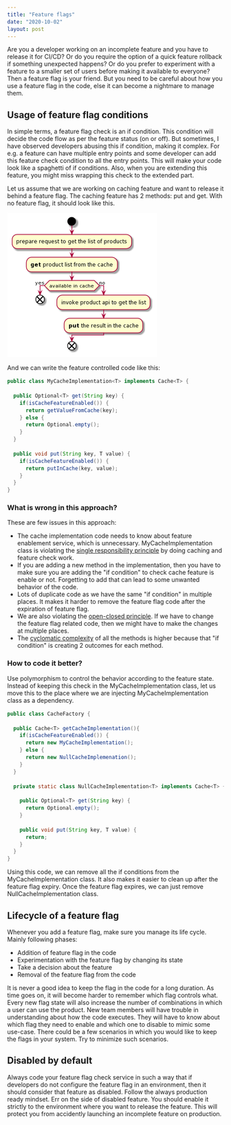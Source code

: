 ```yaml
---
title: "Feature flags"
date: "2020-10-02"
layout: post
---
```


Are you a developer working on an incomplete feature and you have to release it for CI/CD? Or do you require the option of a quick feature rollback if something unexpected happens? Or do you prefer to experiment with a feature to a smaller set of users before making it available to everyone? Then a feature flag is your friend. But you need to be careful about how you use a feature flag in the code, else it can become a nightmare to manage them.

## Usage of feature flag conditions

In simple terms, a feature flag check is an if condition. This condition will decide the code flow as per the feature status (on or off). But sometimes, I have observed developers abusing this if condition, making it complex. For e.g. a feature can have multiple entry points and some developer can add this feature check condition to all the entry points. This will make your code look like a spaghetti of if conditions. Also, when you are extending this feature, you might miss wrapping this check to the extended part.

Let us assume that we are working on caching feature and want to release it behind a feature flag. The caching feature has 2 methods: put and get. With no feature flag, it should look like this.

![Cache use case](/assets/feature-flag/flow-diagram.png)


And we can write the feature controlled code like this:

```java
public class MyCacheImplementation<T> implements Cache<T> {

  public Optional<T> get(String key) {
    if(isCacheFeatureEnabled()) {
      return getValueFromCache(key);
    } else {
      return Optional.empty();
    }
  }

  public void put(String key, T value) {
    if(isCacheFeatureEnabled()) {
      return putInCache(key, value);
    }
  }
}
```

### What is wrong in this approach?

These are few issues in this approach:

- The cache implementation code needs to know about feature enablement service, which is unnecessary. MyCacheImplementation class is violating the [single responsibility principle](https://en.wikipedia.org/wiki/Single-responsibility_principle) by doing caching and feature check work.
-  If you are adding a new method in the implementation, then you have to make sure you are adding the "if condition" to check cache feature is enable or not. Forgetting to add that can lead to some unwanted behavior of the code. 
- Lots of duplicate code as we have the same "if condition" in multiple places. It makes it harder to remove the feature flag code after the expiration of feature flag. 
- We are also violating the [open-closed principle](https://en.wikipedia.org/wiki/Open%E2%80%93closed_principle). If we have to change the feature flag related code, then we might have to make the changes at multiple places.
- The [cyclomatic complexity](https://en.wikipedia.org/wiki/Cyclomatic_complexity) of all the methods is higher because that "if condition" is creating 2 outcomes for each method.

### How to code it better?

Use polymorphism to control the behavior according to the feature state. Instead of keeping this check in the MyCacheImplementation class, let us move this to the place where we are injecting MyCacheImplementation class as a dependency.

```java
public class CacheFactory {

  public Cache<T> getCacheImplementation(){
    if(isCacheFeatureEnabled()) {
      return new MyCacheImplementation();
    } else {
      return new NullCacheImplemenation();
    }
  }

  private static class NullCacheImplementation<T> implements Cache<T> {
    
    public Optional<T> get(String key) {
      return Optional.empty();
    }

    public void put(String key, T value) {
      return;
    }
  }
}
```

Using this code, we can remove all the if conditions from the MyCacheImplementation class. It also makes it easier to clean up after the feature flag expiry. Once the feature flag expires, we can just remove NullCacheImplementation class. 

## Lifecycle of a feature flag

Whenever you add a feature flag, make sure you manage its life cycle. Mainly following phases:

- Addition of feature flag in the code
- Experimentation with the feature flag by changing its state
- Take a decision about the feature
- Removal of the feature flag from the code

It is never a good idea to keep the flag in the code for a long duration. As time goes on, it will become harder to remember which flag controls what. Every new flag state will also increase the number of combinations in which a user can use the product. New team members will have trouble in understanding about how the code executes. They will have to know about which flag they need to enable and which one to disable to mimic some use-case. 
There could be a few scenarios in which you would like to keep the flags in your system. Try to minimize such scenarios.

## Disabled by default

Always code your feature flag check service in such a way that if developers do not configure the feature flag in an environment, then it should consider that feature as disabled. Follow the always production ready mindset. Err on the side of disabled feature. You should enable it strictly to the environment where you want to release the feature. This will protect you from accidently launching an incomplete feature on production.
